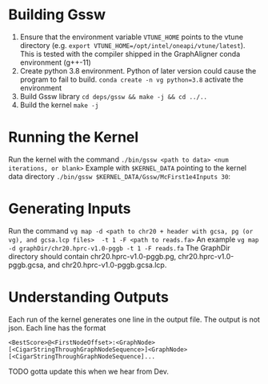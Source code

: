 # Building Gssw
1. Ensure that the environment variable `VTUNE_HOME` points to the vtune
   directory (e.g. `export VTUNE_HOME=/opt/intel/oneapi/vtune/latest`). This is
   tested with the compiler shipped in the GraphAligner conda environment
   (g++-11)
2. Create python 3.8 environment. Python of later version could cause the
   program to fail to build.
   `conda create -n vg python=3.8`
   activate the environment
3. Build Gssw library
   `cd deps/gssw && make -j && cd ../..`
4. Build the kernel
   `make -j`

# Running the Kernel
Run the kernel with the command
`./bin/gssw <path to data> <num iterations, or blank>`
Example with `$KERNEL_DATA` pointing to the kernel data directory
`./bin/gssw $KERNEL_DATA/Gssw/McFirst1e4Inputs 30`:

# Generating Inputs
Run the command
`vg map -d <path to chr20 + header with gcsa, pg (or vg), and gcsa.lcp files> 
-t 1 -F <path to reads.fa>`
An example
`vg map -d graphDir/chr20.hprc-v1.0-pggb -t 1 -F reads.fa`
The GraphDir directory should contain chr20.hprc-v1.0-pggb.pg, 
chr20.hprc-v1.0-pggb.gcsa, and chr20.hprc-v1.0-pggb.gcsa.lcp.

# Understanding Outputs
Each run of the kernel generates one line in the output file. The output is not
json. Each line has the format
```
<BestScore>@<FirstNodeOffset>:<GraphNode>[<CigarStringThroughGraphNodeSequence>]<GraphNode>[<CigarStringThroughGraphNodeSequence]...
```

TODO gotta update this when we hear from Dev.

